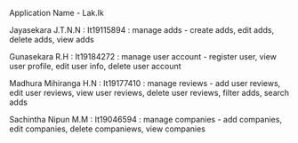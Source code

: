 Application Name - Lak.lk
 
Jayasekara J.T.N.N : It19115894 : manage adds - create adds, edit adds, delete adds, view adds

Gunasekara R.H : It19184272 : manage user account - register user, view user profile, edit user info, delete user account 

Madhura Mihiranga H.N : It19177410 : manage reviews - add user reviews, edit user reviews, view user reviews, delete user reviews, filter adds, search adds

Sachintha Nipun M.M : It19046594 : manage companies - add companies, edit companies, delete companiews, view companies 

